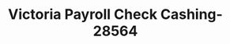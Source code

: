---
f_zip-code: 77901
f_state-code: TX
title: Victoria Payroll Check Cashing-28564
f_phone: 361-574-9037
f_city-only: Victoria
f_address: 3508 N Navarro Street Victoria
f_location-unique-id: '28564'
slug: victoria-payroll-check-cashing-28564
updated-on: '2024-05-30T13:46:58.046Z'
created-on: '2024-05-30T13:36:59.803Z'
published-on: '2024-05-30T13:54:32.469Z'
f_city-state: cms/city/victoria-tx.md
f_company: cms/company/victoria-payroll-check-cashing.md
f_state: cms/state/texas.md
layout: '[payday-loan].html'
tags: payday-loan
---